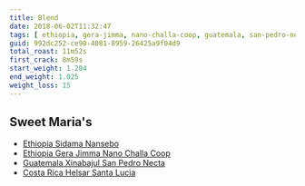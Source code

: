```yaml
---
title: Blend
date: 2018-06-02T11:32:47
tags: [ ethiopia, gera-jimma, nano-challa-coop, guatemala, san-pedro-necta, sidama-nansebo, costa-rica, helsar, santa-lucia]
guid: 992dc252-ce90-4081-8959-26425a9f04d9
total_roast: 11m52s
first_crack: 8m59s
start_weight: 1.204
end_weight: 1.025
weight_loss: 15
---
```


## Sweet Maria's

 * [Ethiopia Sidama Nansebo](https://www.sweetmarias.com/product/ethiopia-sidama-nansebo)
 * [Ethiopia Gera Jimma Nano Challa Coop](https://web.archive.org/web/20180304223514/https://webcache.googleusercontent.com/search?q=cache:WGgbDUCsb5IJ:https://www.sweetmarias.com/product/ethiopia-gera-jimma-nano-challa-coop+&cd=1&hl=en&ct=clnk&gl=us)
 * [Guatemala Xinabajul San Pedro Necta](https://web.archive.org/web/20180304214342/https://www.sweetmarias.com/product/guatemala-xinabajul-san-pedro-necta)
 * [Costa Rica Helsar Santa Lucia](https://web.archive.org/web/20180304214338/https://www.sweetmarias.com/product/costa-rica-helsar-santa-lucia)
